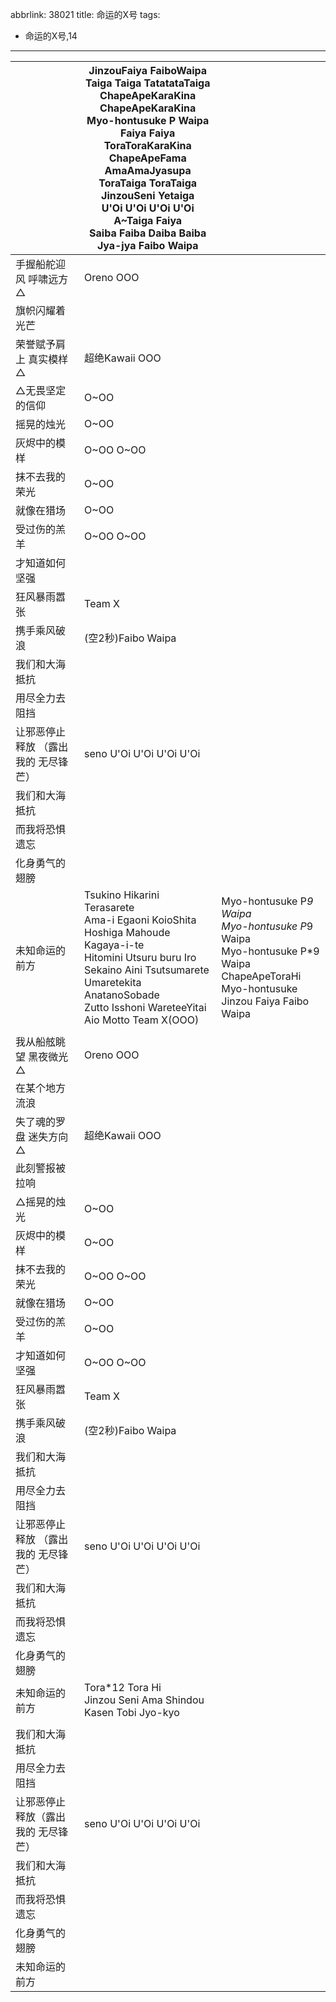 abbrlink: 38021
title: 命运的X号
tags:
  - 命运的X号,14
---
|      |JinzouFaiya FaiboWaipa<br>Taiga Taiga TatatataTaiga<br>ChapeApeKaraKina ChapeApeKaraKina<br>Myo-hontusuke P Waipa<br>Faiya Faiya ToraToraKaraKina<br>ChapeApeFama AmaAmaJyasupa<br>ToraTaiga ToraTaiga<br>JinzouSeni Yetaiga<br>U'Oi U'Oi U'Oi U'Oi A~Taiga Faiya<br>Saiba Faiba Daiba Baiba Jya-jya Faibo Waipa|      |
|--|--|--|
|手握船舵迎风 呼啸远方△|Oreno OOO|      |
|旗帜闪耀着光芒|      |      |
|荣誉赋予肩上 真实模样△|超绝Kawaii OOO|      |
|△无畏坚定的信仰|O~OO|      |
|摇晃的烛光|O~OO|      |
|灰烬中的模样|O~OO O~OO|      |
|抹不去我的荣光|O~OO|      |
|就像在猎场|O~OO|      |
|受过伤的羔羊|O~OO O~OO|      |
|才知道如何坚强|      |      |
|狂风暴雨嚣张|Team X|      |
|携手乘风破浪|(空2秒)Faibo Waipa|      |
|我们和大海抵抗|      |      |
|用尽全力去阻挡|      |      |
|让邪恶停止释放 （露出我的 无尽锋芒）|seno U'Oi U'Oi U'Oi U'Oi|      |
|我们和大海抵抗|      |      |
|而我将恐惧遗忘|      |      |
|化身勇气的翅膀|      |      |
|未知命运的前方|Tsukino Hikarini Terasarete<br>Ama-i Egaoni KoioShita<br>Hoshiga Mahoude Kagaya-i-te<br>Hitomini Utsuru buru Iro<br>Sekaino Aini Tsutsumarete<br>Umaretekita AnatanoSobade<br>Zutto Isshoni WareteeYitai<br>Aio Motto Team X(OOO)|Myo-hontusuke P*9 Waipa<br>Myo-hontusuke P*9 Waipa<br>Myo-hontusuke P*9 Waipa<br>ChapeApeToraHi Myo-hontusuke<br>Jinzou Faiya Faibo Waipa|
|      |      |      |
|我从船舷眺望 黑夜微光△|Oreno OOO|      |
|在某个地方流浪|      |      |
|失了魂的罗盘 迷失方向△|超绝Kawaii OOO|      |
|此刻警报被拉响|      |      |
|△摇晃的烛光|O~OO|      |
|灰烬中的模样|O~OO|      |
|抹不去我的荣光|O~OO O~OO|      |
|就像在猎场|O~OO|      |
|受过伤的羔羊|O~OO|      |
|才知道如何坚强|O~OO O~OO|      |
|狂风暴雨嚣张|Team X|      |
|携手乘风破浪|(空2秒)Faibo Waipa|      |
|我们和大海抵抗|      |      |
|用尽全力去阻挡|      |      |
|让邪恶停止释放 （露出我的 无尽锋芒）|seno U'Oi U'Oi U'Oi U'Oi|      |
|我们和大海抵抗|      |      |
|而我将恐惧遗忘|      |      |
|化身勇气的翅膀|      |      |
|未知命运的前方|Tora*12 Tora Hi<br>Jinzou Seni Ama Shindou Kasen Tobi Jyo-kyo|      |
|      |      |      |
|我们和大海抵抗|      |      |
|用尽全力去阻挡|      |      |
|让邪恶停止释放（露出我的 无尽锋芒）|seno U'Oi U'Oi U'Oi U'Oi|      |
|我们和大海抵抗|      |      |
|而我将恐惧遗忘|      |      |
|化身勇气的翅膀|      |      |
|未知命运的前方|      |      |